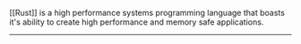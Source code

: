 [[Rust]] is a high performance systems programming language that boasts it's ability to create high performance and memory safe applications.

---
